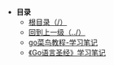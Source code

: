 * **目录**
  * [根目录（/）](/README)
  * [回到上一级（../）](/README)
  * [go菜鸟教程-学习笔记](/study/GoLang/go菜鸟教程-学习笔记)
  * [《Go语言圣经》学习笔记](/study/GoLang/《Go语言圣经》学习笔记)

